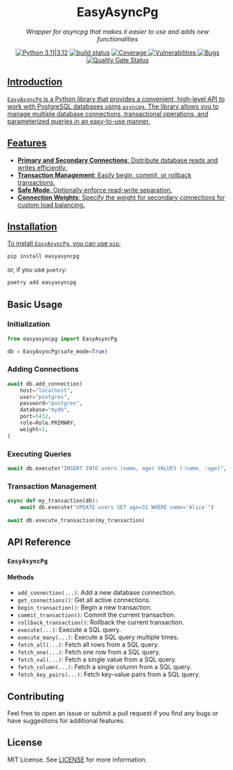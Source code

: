 <h1 align="center">EasyAsyncPg</h1>
<p align="center"><i>Wrapper for asyncpg that makes it easier to use and adds new functionalities</i></p>

<div align="center">
    <a href="https://www.python.org/downloads/release/python-3120/"><img src="https://img.shields.io/badge/python-3.11_%7C_3.12-blue.svg" alt="Python 3.11|3.12"/></a>
    <a href="https://github.com/camcima/easyasyncpg/actions/workflows/main.yml"><img src="https://github.com/camcima/easyasyncpg/actions/workflows/main.yml/badge.svg" alt="build status"/></a>
    <a href="https://sonarcloud.io/component_measures?id=camcima_easyasyncpg&metric=coverage&view=list"><img src="https://sonarcloud.io/api/project_badges/measure?project=camcima_easyasyncpg&metric=coverage" alt="Coverage">
    <a href="https://sonarcloud.io/project/issues?resolved=false&types=VULNERABILITY&id=loggi_loggy"><img src="https://sonarcloud.io/api/project_badges/measure?project=camcima_easyasyncpg&metric=vulnerabilities" alt="Vulnerabilities">
    <a href="https://sonarcloud.io/project/issues?resolved=false&types=BUG&id=camcima_easyasyncpg"><img src="https://sonarcloud.io/api/project_badges/measure?project=camcima_easyasyncpg&metric=bugs" alt="Bugs">
    <a href="https://sonarcloud.io/summary/overall?id=camcima_easyasyncpg"><img src="https://sonarcloud.io/api/project_badges/measure?project=camcima_easyasyncpg&metric=alert_status" alt="Quality Gate Status">
</div>

## Introduction

`EasyAsyncPg` is a Python library that provides a convenient, high-level API to work with PostgreSQL databases using `asyncpg`. The library allows you to manage multiple database connections, transactional operations, and parameterized queries in an easy-to-use manner.

## Features

- **Primary and Secondary Connections**: Distribute database reads and writes efficiently.
- **Transaction Management**: Easily begin, commit, or rollback transactions.
- **Safe Mode**: Optionally enforce read-write separation.
- **Connection Weights**: Specify the weight for secondary connections for custom load balancing.

## Installation

To install `EasyAsyncPg`, you can use `pip`:

```bash
pip install easyasyncpg
```

or, if you use `poetry`:

```bash
poetry add easyasyncpg
```


## Basic Usage

### Initialization

```python
from easyasyncpg import EasyAsyncPg

db = EasyAsyncPg(safe_mode=True)
```

### Adding Connections

```python
await db.add_connection(
    host="localhost",
    user="postgres",
    password="postgres",
    database="mydb",
    port=5432,
    role=Role.PRIMARY,
    weight=1,
)
```

### Executing Queries

```python
await db.execute("INSERT INTO users (name, age) VALUES (:name, :age)", {"name": "Alice", "age": 30})
```

### Transaction Management

```python
async def my_transaction(db):
    await db.execute("UPDATE users SET age=31 WHERE name='Alice'")
    
await db.execute_transaction(my_transaction)
```

## API Reference

### `EasyAsyncPg`

#### Methods

- `add_connection(...)`: Add a new database connection.
- `get_connections()`: Get all active connections.
- `begin_transaction()`: Begin a new transaction.
- `commit_transaction()`: Commit the current transaction.
- `rollback_transaction()`: Rollback the current transaction.
- `execute(...)`: Execute a SQL query.
- `execute_many(...)`: Execute a SQL query multiple times.
- `fetch_all(...)`: Fetch all rows from a SQL query.
- `fetch_one(...)`: Fetch one row from a SQL query.
- `fetch_val(...)`: Fetch a single value from a SQL query.
- `fetch_column(...)`: Fetch a single column from a SQL query.
- `fetch_key_pairs(...)`: Fetch key-value pairs from a SQL query.

## Contributing

Feel free to open an issue or submit a pull request if you find any bugs or have suggestions for additional features.

## License

MIT License. See [LICENSE](LICENSE) for more information.
